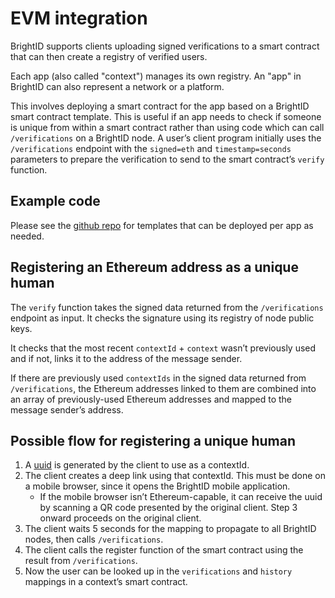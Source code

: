 # EVM integration

BrightID supports clients uploading signed verifications to a smart contract that can then create a registry of verified users.

Each app (also called "context") manages its own registry. An "app" in BrightID can also represent a network or a platform.

This involves deploying a smart contract for the app  based on a BrightID smart contract template. This is useful if an app needs to check if someone is unique from within a smart contract rather than using code which can call `/verifications` on a BrightID node. A user’s client program initially uses the `/verifications` endpoint with the `signed=eth` and `timestamp=seconds` parameters to prepare the verification to send to the smart contract’s `verify` function.

## Example code

Please see the [github repo](https://github.com/BrightID/BrightID-SmartContract) for templates that can be deployed per app as needed.

## Registering an Ethereum address as a unique human

The `verify` function takes the signed data returned from the `/verifications` endpoint as input. It checks the signature using its registry of node public keys.

It checks that the most recent `contextId` + `context` wasn’t previously used and if not, links it to the address of the message sender.

If there are previously used `contextIds` in the signed data returned from `/verifications`, the Ethereum addresses linked to them are combined into an array of previously-used Ethereum addresses and mapped to the message sender’s address.

## Possible flow for registering a unique human

1. A [uuid](https://www.ietf.org/rfc/rfc4122.txt) is generated by the client to use as a contextId.
2. The client creates a deep link using that contextId. This must be done on a mobile browser, since it opens the BrightID mobile application.
    * If the mobile browser isn’t Ethereum-capable, it can receive the uuid by scanning a QR code presented by the original client. Step 3 onward proceeds on the original client.
4. The client waits 5 seconds for the mapping to propagate to all BrightID nodes, then calls `/verifications`.
5. The client calls the register function of the smart contract using the result from `/verifications`.
6. Now the user can be looked up in the `verifications` and `history` mappings in a context’s smart contract.

